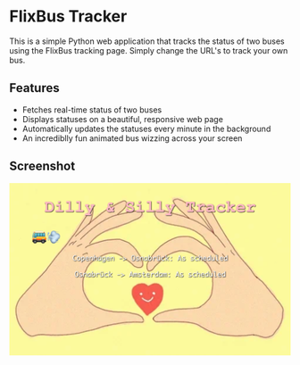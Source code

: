 # FlixBus Tracker

This is a simple Python web application that tracks the status of two buses using the FlixBus tracking page. Simply change the URL's to track your own bus.

## Features

- Fetches real-time status of two buses
- Displays statuses on a beautiful, responsive web page
- Automatically updates the statuses every minute in the background
- An incrediblly fun animated bus wizzing across your screen

## Screenshot
![Dilly & Silly Bus Tracker Screenshot](https://github.com/TJKNL/FlixbusTracker/blob/main/Screenshot.png?raw=true)
